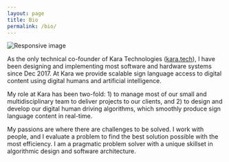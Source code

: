 ```yaml
---
layout: page
title: Bio
permalink: /bio/
---
```


<div class="container">
    <div class="row">
        <div class="col-4">
            <img src="{{site.baseurl}}/assets/images/personal_pics/farmehr-farhour-hooker-valley-new-zealand.jpg" class="img-fluid" alt="Responsive image">
        </div>
        <div class="col-8">
            <p>
            As the only technical co-founder of Kara Technologies (<a href='https://kara.tech' target='_blank'>kara.tech</a>), I have been designing and implementing most software and hardware systems since Dec 2017. At Kara we provide scalable sign language access to digital content using digital humans and artificial intelligence. 
            </p>
            <p>
            My role at Kara has been two-fold: 1) to manage most of our small and multidisciplinary team to deliver projects to our clients, and 2) to design and develop our digital human driving algorithms, which smoothly produce sign language content in real-time.
            </p>
            <p>
            My passions are where there are challenges to be solved. I work with people, and I evaluate a problem to find the best solution possible with the most efficiency. I am a pragmatic problem solver with a unique skillset in algorithmic design and software architecture. 
            </p>
        </div>
    </div>
</div>

<!-- ### Contact me
<a href="javascript:location='mailto:\u0066\u0061\u0072\u006d\u0065\u0068\u0072\u0040\u006b\u0061\u0072\u0061\u002e\u0074\u0065\u0063\u0068';void 0"><script type="text/javascript">document.write('\u0066\u0061\u0072\u006d\u0065\u0068\u0072\u0040\u006b\u0061\u0072\u0061\u002e\u0074\u0065\u0063\u0068')</script></a> -->